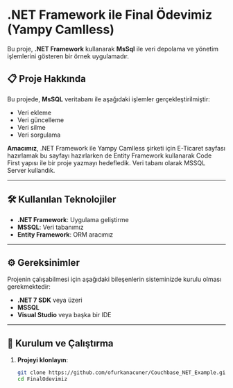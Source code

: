 # .NET Framework ile Final Ödevimiz (Yampy Camlless)

Bu proje, **.NET Framework** kullanarak **MsSql** ile veri depolama ve yönetim işlemlerini gösteren bir örnek uygulamadır.

## 📋 Proje Hakkında

Bu projede, **MsSQL** veritabanı ile aşağıdaki işlemler gerçekleştirilmiştir:
- Veri ekleme
- Veri güncelleme
- Veri silme
- Veri sorgulama

**Amacımız**, .NET Framework ile Yampy Camlless şirketi için E-Ticaret sayfası hazırlamak bu sayfayı hazırlarken de Entity Framework kullanarak Code First yapısı ile bir proje yazmayı hedefledik.
Veri tabanı olarak MSSQL Server kullandık.

---

## 🛠️ Kullanılan Teknolojiler

- **.NET Framework**: Uygulama geliştirme
- **MSSQL**: Veri tabanımız
- **Entity Framework**: ORM aracımız

---

## ⚙️ Gereksinimler

Projenin çalışabilmesi için aşağıdaki bileşenlerin sisteminizde kurulu olması gerekmektedir:

- **.NET 7 SDK** veya üzeri
- **MSSQL**
- **Visual Studio** veya başka bir IDE

---

## 🚀 Kurulum ve Çalıştırma

1. **Projeyi klonlayın**:
   ```bash
   git clone https://github.com/ofurkanacuner/Couchbase_NET_Example.git
   cd FinalOdevimiz
